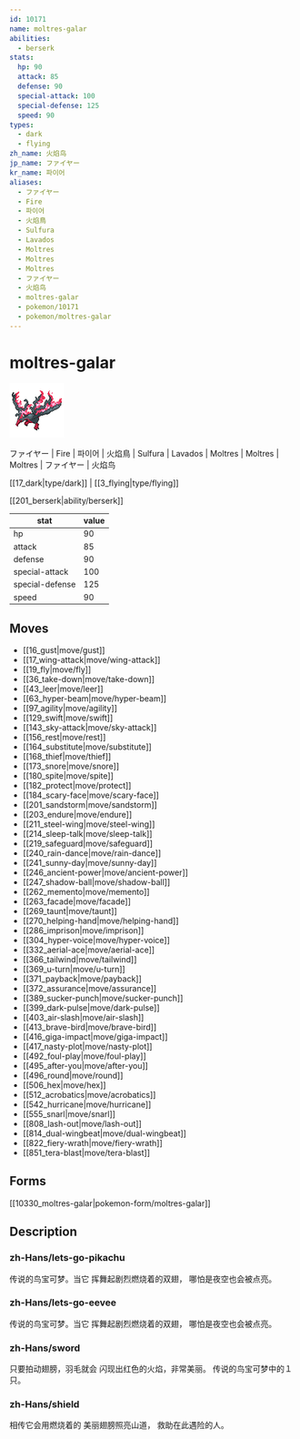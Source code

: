 ```yaml
---
id: 10171
name: moltres-galar
abilities:
  - berserk
stats:
  hp: 90
  attack: 85
  defense: 90
  special-attack: 100
  special-defense: 125
  speed: 90
types:
  - dark
  - flying
zh_name: 火焰鸟
jp_name: ファイヤー
kr_name: 파이어
aliases:
  - ファイヤー
  - Fire
  - 파이어
  - 火焰鳥
  - Sulfura
  - Lavados
  - Moltres
  - Moltres
  - Moltres
  - ファイヤー
  - 火焰鸟
  - moltres-galar
  - pokemon/10171
  - pokemon/moltres-galar
---
```

# moltres-galar

![](https://raw.githubusercontent.com/PokeAPI/sprites/master/sprites/pokemon/10171.png)

ファイヤー | Fire | 파이어 | 火焰鳥 | Sulfura | Lavados | Moltres | Moltres | Moltres | ファイヤー | 火焰鸟

[[17_dark|type/dark]] | [[3_flying|type/flying]]

[[201_berserk|ability/berserk]]

|stat|value|
|---|---|
|hp|90|
|attack|85|
|defense|90|
|special-attack|100|
|special-defense|125|
|speed|90|


## Moves

- [[16_gust|move/gust]]
- [[17_wing-attack|move/wing-attack]]
- [[19_fly|move/fly]]
- [[36_take-down|move/take-down]]
- [[43_leer|move/leer]]
- [[63_hyper-beam|move/hyper-beam]]
- [[97_agility|move/agility]]
- [[129_swift|move/swift]]
- [[143_sky-attack|move/sky-attack]]
- [[156_rest|move/rest]]
- [[164_substitute|move/substitute]]
- [[168_thief|move/thief]]
- [[173_snore|move/snore]]
- [[180_spite|move/spite]]
- [[182_protect|move/protect]]
- [[184_scary-face|move/scary-face]]
- [[201_sandstorm|move/sandstorm]]
- [[203_endure|move/endure]]
- [[211_steel-wing|move/steel-wing]]
- [[214_sleep-talk|move/sleep-talk]]
- [[219_safeguard|move/safeguard]]
- [[240_rain-dance|move/rain-dance]]
- [[241_sunny-day|move/sunny-day]]
- [[246_ancient-power|move/ancient-power]]
- [[247_shadow-ball|move/shadow-ball]]
- [[262_memento|move/memento]]
- [[263_facade|move/facade]]
- [[269_taunt|move/taunt]]
- [[270_helping-hand|move/helping-hand]]
- [[286_imprison|move/imprison]]
- [[304_hyper-voice|move/hyper-voice]]
- [[332_aerial-ace|move/aerial-ace]]
- [[366_tailwind|move/tailwind]]
- [[369_u-turn|move/u-turn]]
- [[371_payback|move/payback]]
- [[372_assurance|move/assurance]]
- [[389_sucker-punch|move/sucker-punch]]
- [[399_dark-pulse|move/dark-pulse]]
- [[403_air-slash|move/air-slash]]
- [[413_brave-bird|move/brave-bird]]
- [[416_giga-impact|move/giga-impact]]
- [[417_nasty-plot|move/nasty-plot]]
- [[492_foul-play|move/foul-play]]
- [[495_after-you|move/after-you]]
- [[496_round|move/round]]
- [[506_hex|move/hex]]
- [[512_acrobatics|move/acrobatics]]
- [[542_hurricane|move/hurricane]]
- [[555_snarl|move/snarl]]
- [[808_lash-out|move/lash-out]]
- [[814_dual-wingbeat|move/dual-wingbeat]]
- [[822_fiery-wrath|move/fiery-wrath]]
- [[851_tera-blast|move/tera-blast]]

## Forms



[[10330_moltres-galar|pokemon-form/moltres-galar]]

## Description

### zh-Hans/lets-go-pikachu

传说的鸟宝可梦。当它
挥舞起剧烈燃烧着的双翅，
哪怕是夜空也会被点亮。

### zh-Hans/lets-go-eevee

传说的鸟宝可梦。当它
挥舞起剧烈燃烧着的双翅，
哪怕是夜空也会被点亮。

### zh-Hans/sword

只要拍动翅膀，羽毛就会
闪现出红色的火焰，非常美丽。
传说的鸟宝可梦中的１只。

### zh-Hans/shield

相传它会用燃烧着的
美丽翅膀照亮山道，
救助在此遇险的人。

